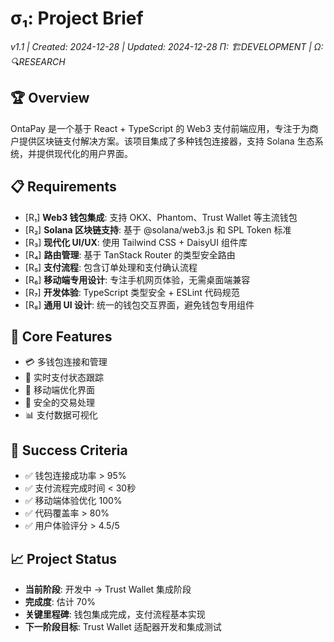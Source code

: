# σ₁: Project Brief

_v1.1 | Created: 2024-12-28 | Updated: 2024-12-28_
_Π: 🏗️DEVELOPMENT | Ω: 🔍RESEARCH_

## 🏆 Overview

OntaPay 是一个基于 React + TypeScript 的 Web3 支付前端应用，专注于为商户提供区块链支付解决方案。该项目集成了多种钱包连接器，支持 Solana 生态系统，并提供现代化的用户界面。

## 📋 Requirements

- [R₁] **Web3 钱包集成**: 支持 OKX、Phantom、Trust Wallet 等主流钱包
- [R₂] **Solana 区块链支持**: 基于 @solana/web3.js 和 SPL Token 标准
- [R₃] **现代化 UI/UX**: 使用 Tailwind CSS + DaisyUI 组件库
- [R₄] **路由管理**: 基于 TanStack Router 的类型安全路由
- [R₅] **支付流程**: 包含订单处理和支付确认流程
- [R₆] **移动端专用设计**: 专注手机网页体验，无需桌面端兼容
- [R₇] **开发体验**: TypeScript 类型安全 + ESLint 代码规范
- [R₈] **通用 UI 设计**: 统一的钱包交互界面，避免钱包专用组件

## 🎯 Core Features

- 💳 多钱包连接和管理
- 🔄 实时支付状态跟踪
- 📱 移动端优化界面
- 🔐 安全的交易处理
- 📊 支付数据可视化

## 🚀 Success Criteria

- ✅ 钱包连接成功率 > 95%
- ✅ 支付流程完成时间 < 30秒
- ✅ 移动端体验优化 100%
- ✅ 代码覆盖率 > 80%
- ✅ 用户体验评分 > 4.5/5

## 📈 Project Status

- **当前阶段**: 开发中 → Trust Wallet 集成阶段
- **完成度**: 估计 70%
- **关键里程碑**: 钱包集成完成，支付流程基本实现
- **下一阶段目标**: Trust Wallet 适配器开发和集成测试
